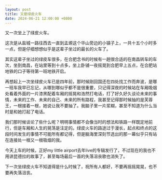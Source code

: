 ```yaml
---
layout: post
title: 又是绿皮火车
date: 2024-06-21 12:00:00 +0800
---
```

又一次坐上了绿皮火车。

这次是从盐城一路往西去一直到孟塬这个华山旁边的小镇子上，一共十五个小时多一点，但是仔细想想似乎是这辈子坐过的最长的火车了。

其实这辈子坐过的绿皮车很多，在合肥念书的时候有一趟很合适的在南昌转车的车次，坐到南昌，在站里等到十点多，坐上卧铺一夜摇晃到合肥早上五点，在合肥站地铁的口子等待第一班地铁开启。

再想起上一次坐绿皮火车已是四年前，那时候刚回国还在四处找工作而奔波，是哪一班车我早已忘记，从哪到哪似乎都不是很重要，只记得深夜的时候站在车厢吸烟处看着外面的一片漆黑配着车厢的摇晃和浩然打电话，打了好久好久谈论未来的事情，未来的工作、未来的自己、未来的所有路程，我甚至记得那时候抽的是芙蓉王，一根接着一根，她说让我不要抽了。我脑子里一片浆糊，甚至不知道为什么当时是和她打起了电话。

我们那时候谈论了些什么呢？明明事情都不会像当时的想法和铁路一样既定地前行，但是车厢和人生的晃荡是注定的。绿皮火车的路途过于漫长，起点和终点的这段时间发生的事情不可能所有都记得，但是脑海里深刻节选出的那一幕似乎只有站在连接处一根又一根吸烟的我。

今天上车的时候，正好my little airport去年live的专辑发行了，不过现在的我也不用讲昆德拉的故事了，甚至每场最后一首的失落沮丧歌也消失了。

下一次坐绿皮火车不知道得是什么时候了，祝所有人都好，不要再摇摇晃晃，也不要再失落沮丧。